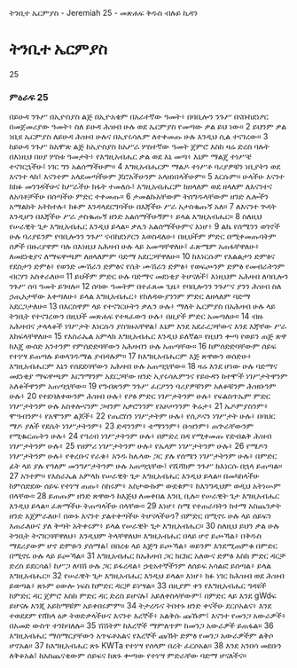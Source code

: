 ﻿
 ትንቢተ ኤርምያስ - Jeremiah 25 - መጽሐፍ ቅዱስ ብሉይ ኪዳን
# ትንቢተ ኤርምያስ
25
### ምዕራፍ 25
 በይሁዳ ንጉሥ በኢዮስያስ ልጅ በኢዮአቄም በአራተኛው ዓመት፥ በባቢሎን ንጉሥ በናቡከደነፆር በመጀመሪያው ዓመት፥ ስለ ይሁዳ ሕዝብ ሁሉ ወደ ኤርምያስ የመጣው ቃል ይህ ነው።
2  ይህንም ቃል ነቢዩ ኤርምያስ ለይሁዳ ሕዝብ ሁሉና በኢየሩሳሌም ለተቀመጡ ሁሉ እንዲህ ሲል ተናገረው።
3  ከይሁዳ ንጉሥ ከአሞጽ ልጅ ከኢዮስያስ ከአሥራ ሦስተኛው ዓመት ጀምሮ እስከ ዛሬ ድረስ ባሉት በእነዚህ በሀያ ሦስቱ ዓመታት፥ የእግዚአብሔር ቃል ወደ እኔ መጣ፥ እኔም ማልጄ ተነሥቼ ተናገርኋችሁ፤ ነገር ግን አልሰማችሁም።
4  እግዚአብሔርም ማልዶ ተነሥቶ ባሪያዎቹን ነቢያትን ወደ እናንተ ላከ፤ እናንተም አላደመጣችሁም ጆሮአችሁንም አላዘነበላችሁም።
5  እርሱም። ሁላችሁ እናንተ ከክፉ መንገዳችሁና ከሥራችሁ ክፋት ተመለሱ፤ እግዚአብሔርም ከዘላለም ወደ ዘላለም ለእናንተና ለአባቶቻችሁ በሰጣችሁ ምድር ተቀመጡ።
6  ታመልኩአቸውም ትሰግዱላቸውም ዘንድ ሌሎችን አማልክት አትከተሉ፥ ክፉም እንዳላደርግባችሁ በእጃችሁ ሥራ አታስቈጡኝ አለ።
7  ለእናንተ ጕዳት እንዲሆን በእጃችሁ ሥራ ታስቈጡኝ ዘንድ አልሰማችሁኝም፥ ይላል እግዚአብሔር።
8  ስለዚህ የሠራዊት ጌታ እግዚአብሔር እንዲህ ይላል። ቃሌን አልሰማችሁምና እነሆ፥
9  ልኬ የሰሜንን ወገኖች ሁሉ ባሪያዬንም የባቢሎንን ንጉሥ ናብከደነዖርን እወስዳለሁ፥ በዚህችም ምድር በሚቀመጡባትም ሰዎች በዙሪያዋም ባሉ በእነዚህ አሕዛብ ሁሉ ላይ አመጣቸዋለሁ፤ ፈጽሜም አጠፋቸዋለሁ፥ ለመደነቂያና ለማፍዋጫም ለዘላለምም ባድማ አደርጋቸዋለሁ።
10  ከእነርሱም የእልልታን ድምፅና የደስታን ድምፅ፥ የወንድ ሙሽራን ድምፅና የሴት ሙሽራን ድምፅ፥ የወፍጮንም ድምፅ የመብራትንም ብርሃን አስቀራለሁ።
11  ይህችም ምድር ሁሉ ባድማና መደነቂያ ትሆናለች፤ እነዚህም አሕዛብ ለባቢሎን ንጉሥ ሰባ ዓመት ይገዛሉ።
12  ሰባው ዓመትም በተፈጸመ ጊዜ፥ የባቢሎንን ንጉሥና ያንን ሕዝብ ስለ ኃጢአታቸው እቀጣለሁ፥ ይላል እግዚአብሔር፥ የከለዳውያንንም ምድር ለዘላለም ባድማ አደርጋታለሁ።
13  በእርስዋም ላይ የተናገርሁትን ቃሌን ሁሉ፥ ማለት ኤርምያስ በአሕዛብ ሁሉ ላይ ትንቢት የተናገረውን በዚህች መጽሐፍ የተጻፈውን ሁሉ፥ በዚያች ምድር አመጣለሁ።
14  ብዙ አሕዛብና ታላላቆች ነገሥታት እነርሱን ያስገዙአቸዋል፤ እኔም እንደ አደራረጋቸውና እንደ እጃቸው ሥራ እከፍላቸዋለሁ።
15  የእስራኤል አምላክ እግዚአብሔር እንዲህ ይለኛል። የዚህን ቍጣ የወይን ጠጅ ጽዋ ከእጄ ውሰድ አንተንም የምሰድድባቸውን አሕዛብን ሁሉ አጠጣቸው።
16  ከምሰድድባቸውም ሰይፍ የተነሣ ይጠጣሉ ይወላገዱማል ያብዳሉም።
17  ከእግዚአብሔርም እጅ ጽዋውን ወሰድሁ፥ እግዚአብሔርም እኔን የሰደደባቸውን አሕዛብ ሁሉ አጠጣኋቸው።
18  ዛሬ እንደ ሆነው ሁሉ ባድማና መደነቂያ ማፍዋጫም እርግማንም አደርጋቸው ዘንድ ኢየሩሳሌምንና የይሁዳን ከተሞች ነገሥታትዋንም አለቆችዋንም አጠጣኋቸው።
19  የግብጽንም ንጉሥ ፈርዖንን ባሪያዎቹንም አለቆቹንም ሕዝቡንም ሁሉ፥
20  የተደባለቀውንም ሕዝብ ሁሉ፥ የዖፅ ምድር ነገሥታትንም ሁሉ፥ የፍልስጥኤም ምድር ነገሥታትንም ሁሉ አስቀሎናንም ጋዛንም አቃሮንንም የአዞጦንንም ቅሬታ፥
21  ኤዶምያስንም፥ ሞዓብንም፥ የአሞንም ልጆች፥
22  የጤሮስን ነገሥታትም ሁሉ፥ የሲዶናን ነገሥታት ሁሉ፥ በባህር ማዶ ያለች የደሴት ነገሥታትንም፥
23  ድዳንንም፥ ቴማንንም፥ ቡዝንም፥ ጠጕራቸውንም የሚቈርጡትን ሁሉ፥
24  የዓረብ ነገሥታትንም ሁሉ፥ በምድረ በዳ የሚቀመጡ የድብልቅ ሕዝብ ነገሥታትንም ሁሉ፥
25  የዘምሪ ነገሥታትንም ሁሉ፥ የኤላም ነገሥታትንም ሁሉ፥
26  የሜዶን ነገሥታትንም ሁሉ፥ የቀረቡና የራቁ፥ አንዱ ከሌላው ጋር ያሉ የሰሜን ነገሥታትንም ሁሉ፥ በምድር ፊት ላይ ያሉ የዓለም መንግሥታትንም ሁሉ አጠጣኋቸው፤ የሼሻክም ንጉሥ ከእነርሱ በኋላ ይጠጣል።
27  አንተም። የእስራኤል አምላክ የሠራዊት ጌታ እግዚአብሔር እንዲህ ይላል። በመካከላችሁ ከምሰድደው ሰይፍ የተነሣ ጠጡ፥ ስከሩም፥ አስታውኩም ውደቁም፥ ከእንግዲህም ወዲህ አትነሡም በላቸው።
28  ይጠጡም ዘንድ ጽዋውን ከእጅህ ለመቀበል እንቢ ቢሉ። የሠራዊት ጌታ እግዚአብሔር እንዲህ ይላል። ፈጽማችሁ ትጠጣላችሁ በላቸው።
29  እነሆ፥ ስሜ የተጠራባትን ከተማ አስጨንቃት ዘንድ እጀምራለሁ፤ በውኑ እናንተ ያልተቀጣችሁ ትሆናላችሁን? በምድር በሚኖሩ ሁሉ ላይ ሰይፍን እጠራለሁና ያለ ቅጣት አትቀሩም፥ ይላል የሠራዊት ጌታ እግዚአብሔር።
30  ስለዚህ ይህን ቃል ሁሉ ትንቢት ትናገርባቸዋለህ፥ እንዲህም ትላቸዋለህ። እግዚአብሔር በላይ ሆኖ ይጮኻል፥ በቅዱስ ማደሪያውም ሆኖ ድምፁን ያሰማል፤ በበረቱ ላይ እጅግ ይጮኻል፥ ወይንም እንደሚጠምቁ በምድር በሚኖሩ ሁሉ ላይ ይጮኻል።
31  እግዚአብሔር ከአሕዛብ ጋር ክርክር አለውና ድምፅ እስከ ምድር ዳርቻ ድረስ ይደርሳል፤ ከሥጋ ለባሽ ሁሉ ጋር ይፋረዳል፥ ኃቲአተኞችንም ለሰይፍ አሳልፎ ይሰጣል፥ ይላል እግዚአብሔር።
32  የሠራዊት ጌታ እግዚአብሔር እንዲህ ይላል። እነሆ፥ ክፉ ነገር ከሕዝብ ወደ ሕዝብ ይወጣል፥ ጽኑም ዐውሎ ነፍስ ከምድር ዳርቻ ይነሣል።
33  በዚያም ቀን የእግዚአብሔር ግዳዩች ከምድር ዳር ጀምሮ እስከ ምድር ዳር ድረስ ይሆናሉ፤ አይለቀስላቸውም፤ በምድር ላይ እንደ gWdፍ ይሆናሉ እንጂ አይከማቹም አይቀበሩምም።
34  ትታረዱና ትበተኑ ዘንድ ቀናችሁ ደርሶአልና፥ እንደ ተወደደም የሸክላ ዕቃ ትወድቃላችሁና እናንተ እረኞች፥ አልቅሱ ጩኹም፤ እናንተ የመንጋ አውራዎች፥ በአመድ ውስጥ ተንከባለሉ።
35  ሽሽትም ከእረኞች ማምለጥም ከመንጋ አውራዎች ይጠፋል።
36  እግዚአብሔር ማሰማርያቸውን አጥፍቶአልና የእረኞች ጩኸት ድምፅ የመንጋ አውራዎችም ልቅሶ ሆኖአል።
37  ከእግዚአብሔር ጽኑ KWTa የተነሣ የሰላም በረት ፈርሶአል።
38  እንደ አንበሳ መደቡን ለቅቆአል፤ ከአስጨናቂውም ሰይፍና ከጽኑ ቍጣው የተነሣ ምድራቸው ባድማ ሆናለችና። 
